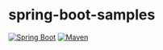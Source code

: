 # spring-boot-samples
<p>
  <a href="javascript:void(0);"><img src="https://img.shields.io/badge/SpringBoot-3.2.4-brightgreen" alt="Spring Boot"></a>
  <a href="javascript:void(0);"><img src="https://img.shields.io/badge/Maven-3.6.3-red" alt="Maven"></a>
</p>
